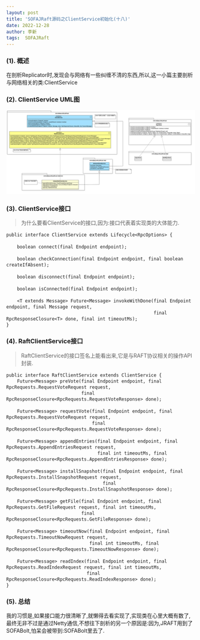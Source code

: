 ```yaml
---
layout: post
title: 'SOFAJRaft源码之ClientService初始化(十八)' 
date: 2022-12-28
author: 李新
tags:  SOFAJRaft
---
```


### (1). 概述
在剖析Replicator时,发现会与网络有一些纠缠不清的东西,所以,这一小篇主要剖析与网络相关的类:ClientService

### (2). ClientService UML图

!["ClientService UML图"](/assets/jraft/imgs/ClientService-ClassDiagram.jpg)

### (3). ClientService接口
> 为什么要看ClientService的接口,因为:接口代表着实现类的大体能力. 

```
public interface ClientService extends Lifecycle<RpcOptions> {

    boolean connect(final Endpoint endpoint);

    boolean checkConnection(final Endpoint endpoint, final boolean createIfAbsent);

    boolean disconnect(final Endpoint endpoint);

    boolean isConnected(final Endpoint endpoint);

    <T extends Message> Future<Message> invokeWithDone(final Endpoint endpoint, final Message request,
                                                       final RpcResponseClosure<T> done, final int timeoutMs);
}
```
### (4). RaftClientService接口
> RaftClientService的接口签名上能看出来,它是与RAFT协议相关的操作API封装. 

```
public interface RaftClientService extends ClientService {
    Future<Message> preVote(final Endpoint endpoint, final RpcRequests.RequestVoteRequest request,
                            final RpcResponseClosure<RpcRequests.RequestVoteResponse> done);

    Future<Message> requestVote(final Endpoint endpoint, final RpcRequests.RequestVoteRequest request,
                                final RpcResponseClosure<RpcRequests.RequestVoteResponse> done);

    Future<Message> appendEntries(final Endpoint endpoint, final RpcRequests.AppendEntriesRequest request,
                                  final int timeoutMs, final RpcResponseClosure<RpcRequests.AppendEntriesResponse> done);

    Future<Message> installSnapshot(final Endpoint endpoint, final RpcRequests.InstallSnapshotRequest request,
                                    final RpcResponseClosure<RpcRequests.InstallSnapshotResponse> done);

    Future<Message> getFile(final Endpoint endpoint, final RpcRequests.GetFileRequest request, final int timeoutMs,
                            final RpcResponseClosure<RpcRequests.GetFileResponse> done);

    Future<Message> timeoutNow(final Endpoint endpoint, final RpcRequests.TimeoutNowRequest request,
                               final int timeoutMs, final RpcResponseClosure<RpcRequests.TimeoutNowResponse> done);

    Future<Message> readIndex(final Endpoint endpoint, final RpcRequests.ReadIndexRequest request, final int timeoutMs,
                              final RpcResponseClosure<RpcRequests.ReadIndexResponse> done);
}
```
### (5). 总结
我的习惯是,如果接口能力很清晰了,就懒得去看实现了,实现类在心里大概有数了,最终无非不过是通过Netty通信,不想往下剖析的另一个原因是:因为,JRAFT用到了SOFABolt,怕呆会被带到:SOFABolt里去了. 